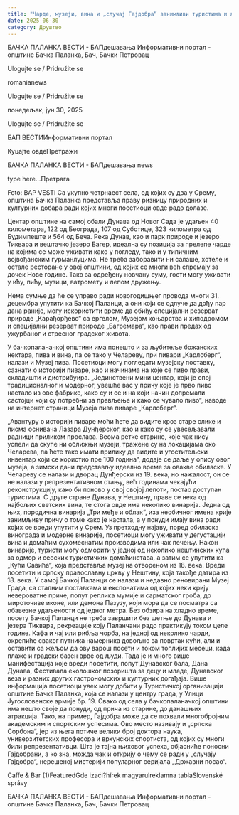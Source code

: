 ```yaml
---
title: "Чарде, музеји, вина и „случај Гајдобра“ занимљиви туристима и лети и зими"
date: 2025-06-30
category: Друштво
---
```


БАЧКА ПАЛАНКА ВЕСТИ - БАПдешавања Информативни портал - општине Бачка Паланка, Бач, Бачки Петровац

Ulogujte se / Pridružite se

romanianews

Ulogujte se / Pridružite se

понедељак, јун 30, 2025

Ulogujte se / Pridružite se

БАП ВЕСТИИнформативни портал

Куцајте овдеПретражи

БАЧКА ПАЛАНКА ВЕСТИ - БАПдешавања news

type here...Претрага

Foto: BAP VESTI
            Са укупно четрнаест села, од којих су два у Срему, општина Бачка Паланка представља праву ризницу природних и културних добара ради којих многи посетиоци овде радо долазе.

Центар општине на самој обали Дунава од Новог Сада је удаљен 40 километара, 122 од Београда, 107 од Суботице, 323 километра од Будимпеште и 564 од Беча.
Река Дунав, као и парк природе и језеро Тиквара и вештачко језеро Багер, идеална су позиција за прелепе чарде на којима се може уживати како у погледу, тако и у типичним војвођанским гурманлуцима. Не треба заборавити ни салаше, хотеле и остале ресторане у овој општини, од којих се многи већ спремају за дочек Нове године. Тако за одређену новчану суму, гости могу уживати у ићу, пићу, музици, ватромету и лепом дружењу.


Нема сумње да ће се управо ради новогодишњег провода многи 31. децембра упутити ка Бачкој Паланци, а они који се одлуче да дођу пар дана раније, могу искористити време да обиђу специјални резерват природе „Карађорђево“ са ергелом, Музејом коњарства и хиподромом и специјални резерват природе „Багремара“, као прави предах од ужурбаног и стресног градског живота.


У бачкопаланачкој општини има понешто и за љубитеље божанских нектара, пива и вина, па се тако у Челареву, при пивари „Карлсберг“, налази и Музеј пива. Посетиоци могу погледати музејску поставку, сазнати о историји пиваре, као и начинама на које се пиво прави, складишти и дистрибуира.
„Јединствени мини центар, који је спој традиционалног и модерног, увешће вас у причу које је прво пиво настало из ове фабрике, како су и се и на који начин допремали састојци који су потребни за прављење и како се чувало пиво“, наводе на интернет страници Музеја пива пиваре „Карлсберг“.


„Авантуру о историји пиваре моћи ћете да видите кроз старе слике и писма оснивача Лазара Дунђерског, као и како су се увесељавали радници приликом прослава. Веома ретке старине, које чак нису успели да скупе ни оближњи музеји, тражене су на локацијама око Челарева, па ћете тако имати прилику да видите и угоститељски инвентар који се користио пре 100 година“, додаје се даље у опису овог музеја, а зимски дани представљу идеално време за овакве обиласке.
У Челареву се налази и дворац Дунђерски из 19. века, но нажалост, он се не налази у репрезентативном стању, већ годинама чекајући реконструкцију, како би поново у свој својој лепоти, постао доступан туристима.
С друге стране Дунава, у Нештину, праве се нека од најбољих светских вина, те стога овде има неколико винарија. Једна од њих, породична винарија „Три међе и облак“, иза необичног имена крије занимљиву причу о томе како је настала, а у понуди имају вина ради којих се вреди упутити у Срем. Уз претходну најаву, поред обиласка винограда и модерне винарије, посетиоци могу уживати у дегустацији вина и домаћим сухомеснатим производима или чак печењу.
Након винарије, туристи могу одморити у једној од неколико нештинских кућа за одмор и сеоских туристичких домаћинстава, а затим се упутити ка „Кући Савића“, која представља музеј на отвореном из 18. века. Вреди посетити и српску православну цркву у Нештину, која такође датира из 18. века.
У самој Бачкој Паланци се налази и недавно реновирани Музеј Града, са сталним поставкама и експонатима од којих неки крију невероватне приче, попут реплика мумије и сарматског гроба, до мироточиве иконе, или демона Пазузу, који мора да се посматра са обавезне удаљености од једног метра.
Без обзира на хладно време, посету Бачкој Паланци не треба завршити без шетње до Дунава и језера Тиквара, рекреације коју Паланчани радо практикују током целе године. Кафа и чај или рибља чорба, на једној од неколико чарди, окрепиће сваког путника намерника довољно за повртак кући, али и оставити са жељом да ову варош посети и током топлијих месеци, када плаже и градски базен врве од људи.
Тада је и много више манифестација које вреди посетити, попут Дунавског бала, Дана Дунава, Фестивала еколошког позоришта за децу и младе, Дунавског веза и разних других гастрономских и културних догађаја. Више информација посетиоци увек могу добити у Туристичкој организацији општине Бачка Паланка, која се налази у центру града, у Улици Југословенске армије бр. 19.
Свако од села у бачкопаланачкој општини има нешто своје да понуди, од прича из старине, до данашњих атракција. Тако, на пример, Гајдобра може да се похвали многобројним академским и спортским успесима. Ово место називају и „српска Сорбона“, јер из њега потиче велики број доктора наука, универзитетских професора и врхунских спортиста, од којих су многи били репрезентативци. Шта је тајна њиховог успеха, објасниће поносни Гајдобрани, а ко зна, можда чак и открију о чему се ради у „случају Гајдобра“, нерешеној мистерији популарног серијала „Државни посао“.

Caffe & Bar (1)FeaturedGde izaći?hírek magyarulreklamna tablaSlovenské správy

БАЧКА ПАЛАНКА ВЕСТИ - БАПдешавања Информативни портал - општине Бачка Паланка, Бач, Бачки Петровац
